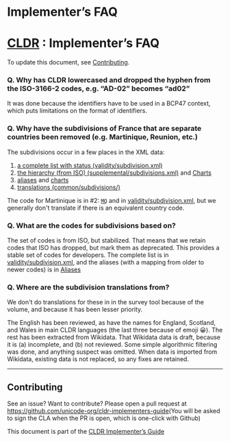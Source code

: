# Implementer’s FAQ

# [CLDR](http://cldr.unicode.org/) : Implementer’s FAQ

To update this document, see
[Contributing](https://github.com/unicode-org/cldr-implementers-guide/blob/master/FAQ.md#contributing).

### ​Q. Why has CLDR lowercased and dropped the hyphen from the ISO-3166-2 codes, e.g. “AD-02” becomes “ad02”

It was done because the identifiers have to be used in a BCP47 context, which
puts limitations on the format of identifiers.

### Q. Why have the subdivisions of France that are separate countries been removed (e.g. Martinique, Reunion, etc.)

The subdivisions occur in a few places in the XML data:

1.  [a complete list with status
    (validity/subdivision.xml)](http://www.unicode.org/repos/cldr/trunk/common/validity/subdivision.xml)
2.  [the hierarchy (from ISO)
    (supplemental/subdivisions.xml)](http://www.unicode.org/repos/cldr/trunk/common/supplemental/subdivisions.xml)
    and
    [Charts](http://www.unicode.org/cldr/charts/latest/supplemental/territory_subdivisions.html)
3.  [aliases](http://www.unicode.org/cldr/charts/latest/supplemental/aliases.html)
    and
    [charts](http://www.unicode.org/cldr/charts/latest/subdivisionNames/index.html)
4.  [translations
    (common/subdivisions/)](http://www.unicode.org/repos/cldr/trunk/common/subdivisions/)

The code for Martinique is in #2:
[`MQ`](http://www.unicode.org/cldr/charts/latest/supplemental/territory_subdivisions.html#frmq)
and in
[validity/subdivision.xml](http://www.unicode.org/repos/cldr/trunk/common/validity/subdivision.xml),
but we generally don't translate if there is an equivalent country code.

### Q. What are the codes for subdivisions based on?

The set of codes is from ISO, but stabilized. That means that we retain codes
that ISO has dropped, but mark them as deprecated. This provides a stable set of
codes for developers. The complete list is in
[validity/subdivision.xml](http://www.unicode.org/repos/cldr/trunk/common/validity/subdivision.xml),
and the aliases (with a mapping from older to newer codes) is in
[Aliases](http://www.unicode.org/cldr/charts/latest/supplemental/aliases.html)

### Q. Where are the subdivision translations from?

We don't do translations for these in in the survey tool because of the volume,
and because it has been lesser priority.

The English has been reviewed, as have the names for England, Scotland, and
Wales in main CLDR languages (the last three because of emoji 😀). The rest has
been extracted from Wikidata. That Wikidata data is draft, because it is (a)
incomplete, and (b) not reviewed. Some simple algorithmic filtering was done,
and anything suspect was omitted. When data is imported from Wikidata, existing
data is not replaced, so any fixes are retained.

---

## Contributing

See an issue? Want to contribute? Please open a pull request at
<https://github.com/unicode-org/cldr-implementers-guide>(You will be asked to
sign the CLA when the PR is open, which is one-click with Github)

This document is part of the [CLDR Implementer’s
Guide](https://github.com/unicode-org/cldr-implementers-guide/blob/master/README.md)
